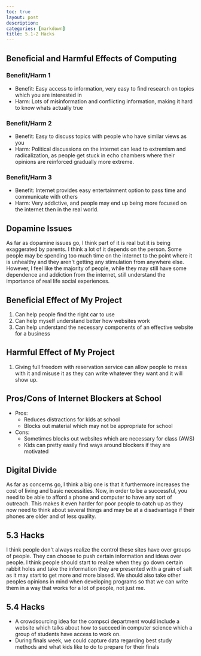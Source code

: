 ```yaml
---
toc: true
layout: post
description: 
categories: [markdown]
title: 5.1-2 Hacks
---
```


## Beneficial and Harmful Effects of Computing
### Benefit/Harm 1
- Benefit: Easy access to information, very easy to find research on topics which you are interested in
- Harm: Lots of misinformation and conflicting information, making it hard to know whats actually true

### Benefit/Harm 2
- Benefit: Easy to discuss topics with people who have similar views as you
- Harm: Political discussions on the internet can lead to extremism and radicalization, as people get stuck in echo chambers where their opinions are reinforced gradually more extreme.

### Benefit/Harm 3
- Benefit: Internet provides easy entertainment option to pass time and communicate with others
- Harm: Very addictive, and people may end up being more focused on the internet then in the real world.

## Dopamine Issues
As far as dopamine issues go, I think part of it is real but it is being exaggerated by parents. I think a lot of it depends on the person. Some people may be spending too much time on the internet to the point where it is unhealthy and they aren't getting any stimulation from anywhere else. However, I feel like the majority of people, while they may still have some dependence and addiction from the internet, still understand the importance of real life social experiences.

## Beneficial Effect of My Project
1. Can help people find the right car to use
2. Can help myself understand better how websites work
3. Can help understand the necessary components of an effective website for a business

## Harmful Effect of My Project
1. Giving full freedom with reservation service can allow people to mess with it and misuse it as they can write whatever they want and it will show up.

## Pros/Cons of Internet Blockers at School
- Pros:
    - Reduces distractions for kids at school
    - Blocks out material which may not be appropriate for school
- Cons:
    - Sometimes blocks out websites which are necessary for class (AWS)
    - Kids can pretty easily find ways around blockers if they are motivated

## Digital Divide
As far as concerns go, I think a big one is that it furthermore increases the cost of living and basic necessities. Now, in order to be a successful, you need to be able to afford a phone and computer to have any sort of outreach. This makes it even harder for poor people to catch up as they now need to think about several things and may be at a disadvantage if their phones are older and of less quality.

## 5.3 Hacks
I think people don't always realize the control these sites have over groups of people. They can choose to push certain information and ideas over people. I think people should start to realize when they go down certain rabbit holes and take the information they are presented with a grain of salt as it may start to get more and more biased. We should also take other peoples opinions in mind when developing programs so that we can write them in a way that works for a lot of people, not just me.

## 5.4 Hacks
- A crowdsourcing idea for the compsci department would include a website which talks about how to succeed in computer science which a group of students have access to work on.
- During finals week, we could capture data regarding best study methods and what kids like to do to prepare for their finals